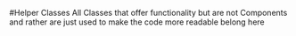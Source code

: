 #Helper Classes
All Classes that offer functionality but are not Components and rather are
just used to make the code more readable belong here
